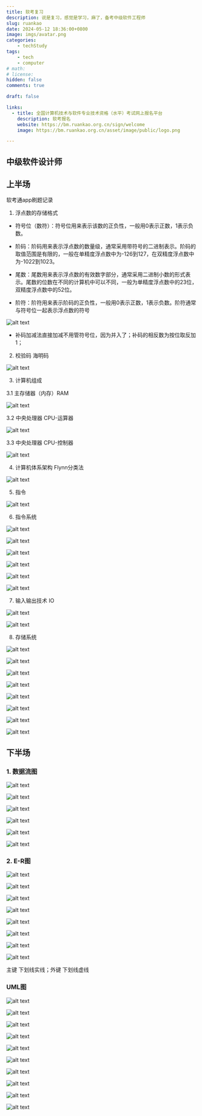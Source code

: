 ```yaml
---
title: 软考复习
description: 说是复习，感觉是学习，麻了，备考中级软件工程师
slug: ruankao
date: 2024-05-12 18:36:00+0800
image: imgs/avatar.png
categories:
    - techStudy
tags:
    - tech
    - computer
# math: 
# license: 
hidden: false
comments: true

draft: false

links:
  - title: 全国计算机技术与软件专业技术资格（水平）考试网上报名平台
    description: 软考报名
    website: https://bm.ruankao.org.cn/sign/welcome
    image: https://bm.ruankao.org.cn/asset/image/public/logo.png

---
```


## 中级软件设计师

## 上半场

软考通app刷题记录

1. 浮点数的存储格式

- 符号位（数符）：符号位用来表示该数的正负性，一般用0表示正数，1表示负数。

- 阶码：阶码用来表示浮点数的数量级，通常采用带符号的二进制表示。阶码的取值范围是有限的，一般在单精度浮点数中为-126到127，在双精度浮点数中为-1022到1023。

- 尾数：尾数用来表示浮点数的有效数字部分，通常采用二进制小数的形式表示。尾数的位数在不同的计算机中可以不同，一般为单精度浮点数中的23位，双精度浮点数中的52位。

- 阶符：阶符用来表示阶码的正负性，一般用0表示正数，1表示负数。阶符通常与符号位一起表示浮点数的符号   

![alt text](image.png)

- 补码加减法直接加减不用管符号位，因为并入了；补码的相反数为按位取反加1；

2. 校验码 海明码

![alt text](image-1.png)

3. 计算机组成

3.1 主存储器（内存）RAM

![alt text](image-2.png)

3.2 中央处理器 CPU-运算器

![alt text](image-3.png)

3.3 中央处理器 CPU-控制器

![alt text](image-4.png)




4. 计算机体系架构 Flynn分类法 

![alt text](image-5.png)

5. 指令

![alt text](image-6.png)

6. 指令系统

![alt text](image-7.png)

![alt text](image-8.png)

![alt text](image-9.png)

![alt text](image-10.png)

![alt text](image-11.png)

![alt text](image-12.png)

7. 输入输出技术 IO

![alt text](image-13.png)

![alt text](image-14.png)

8. 存储系统

![alt text](image-15.png)

![alt text](image-16.png)

![alt text](image-17.png)

![alt text](image-18.png)

![alt text](image-19.png)

![alt text](image-20.png)

![alt text](image-21.png)

![alt text](image-22.png)

## 下半场

### 1. 数据流图

![alt text](image-23.png)

![alt text](image-24.png)

![alt text](Snipaste_2025-05-24_02-20-39.png)

![alt text](image-25.png)

![alt text](image-26.png)

![alt text](Snipaste_2025-05-24_03-26-08.png)

### 2. E-R图

![alt text](image-27.png)

![alt text](image-28.png)

![alt text](image-29.png)

![alt text](Snipaste_2025-05-24_03-40-20.png)

![alt text](image-30.png)

![alt text](image-31.png)

![alt text](image-32.png)

![alt text](Snipaste_2025-05-24_03-48-06.png)

主键 下划线实线；外键 下划线虚线

### UML图

![alt text](image-33.png)

![alt text](image-34.png)

![alt text](image-35.png)

![alt text](image-36.png)

![alt text](image-37.png)

![alt text](image-38.png)

![alt text](image-39.png)

![alt text](image-40.png)

![alt text](image-41.png)

![alt text](image-43.png)